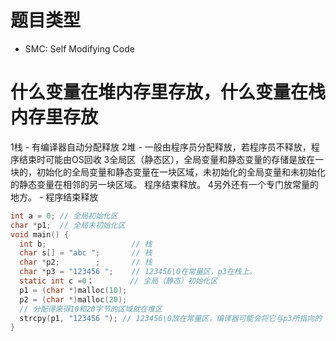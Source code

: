 # 题目类型

* SMC: Self Modifying Code

# 什么变量在堆内存里存放，什么变量在栈内存里存放


1栈 - 有编译器自动分配释放
2堆 - 一般由程序员分配释放，若程序员不释放，程序结束时可能由OS回收
3全局区（静态区），全局变量和静态变量的存储是放在一块的，初始化的全局变量和静态变量在一块区域，未初始化的全局变量和未初始化的静态变量在相邻的另一块区域。 程序结束释放。
4另外还有一个专门放常量的地方。 - 程序结束释放

```c
int a = 0; // 全局初始化区
char *p1;  // 全局未初始化区
void main() {
  int b;                   // 栈
  char s[] = "abc ";       // 栈
  char *p2;        ;       // 栈
  char *p3 = "123456 ";    // 123456\0在常量区，p3在栈上。
  static int c =0；        // 全局（静态）初始化区
  p1 = (char *)malloc(10);
  p2 = (char *)malloc(20);
  // 分配得来得10和20字节的区域就在堆区
  strcpy(p1, "123456 "); // 123456\0放在常量区，编译器可能会将它与p3所指向的 "123456 "优化成一块。
}
```